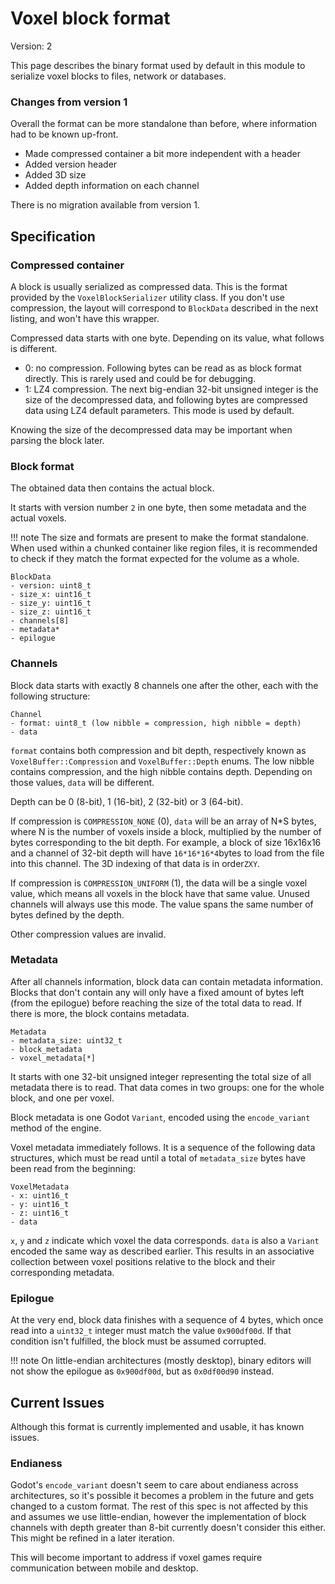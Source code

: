# Voxel block format

Version: 2

This page describes the binary format used by default in this module to serialize voxel blocks to files, network or databases.

### Changes from version 1

Overall the format can be more standalone than before, where information had to be known up-front.

- Made compressed container a bit more independent with a header
- Added version header
- Added 3D size
- Added depth information on each channel

There is no migration available from version 1.

## Specification

### Compressed container

A block is usually serialized as compressed data.
This is the format provided by the `VoxelBlockSerializer` utility class. If you don't use compression, the layout will correspond to `BlockData` described in the next listing, and won't have this wrapper.

Compressed data starts with one byte. Depending on its value, what follows is different.

- 0: no compression. Following bytes can be read as as block format directly. This is rarely used and could be for debugging.
- 1: LZ4 compression. The next big-endian 32-bit unsigned integer is the size of the decompressed data, and following bytes are compressed data using LZ4 default parameters. This mode is used by default.

Knowing the size of the decompressed data may be important when parsing the block later.

### Block format

The obtained data then contains the actual block.

It starts with version number `2` in one byte, then some metadata and the actual voxels.

!!! note
The size and formats are present to make the format standalone. When used within a chunked container like region files, it is recommended to check if they match the format expected for the volume as a whole.

```
BlockData
- version: uint8_t
- size_x: uint16_t
- size_y: uint16_t
- size_z: uint16_t
- channels[8]
- metadata*
- epilogue
```

### Channels

Block data starts with exactly 8 channels one after the other, each with the following structure:

```
Channel
- format: uint8_t (low nibble = compression, high nibble = depth)
- data
```

`format` contains both compression and bit depth, respectively known as `VoxelBuffer::Compression` and `VoxelBuffer::Depth` enums. The low nibble contains compression, and the high nibble contains depth. Depending on those values, `data` will be different.

Depth can be 0 (8-bit), 1 (16-bit), 2 (32-bit) or 3 (64-bit).

If compression is `COMPRESSION_NONE` (0), `data` will be an array of N*S bytes, where N is the number of voxels inside a block, multiplied by the number of bytes corresponding to the bit depth. For example, a block of size 16x16x16 and a channel of 32-bit depth will have `16*16*16*4`bytes to load from the file into this channel. The 3D indexing of that data is in order`ZXY`.

If compression is `COMPRESSION_UNIFORM` (1), the data will be a single voxel value, which means all voxels in the block have that same value. Unused channels will always use this mode. The value spans the same number of bytes defined by the depth.

Other compression values are invalid.

### Metadata

After all channels information, block data can contain metadata information. Blocks that don't contain any will only have a fixed amount of bytes left (from the epilogue) before reaching the size of the total data to read. If there is more, the block contains metadata.

```
Metadata
- metadata_size: uint32_t
- block_metadata
- voxel_metadata[*]
```

It starts with one 32-bit unsigned integer representing the total size of all metadata there is to read. That data comes in two groups: one for the whole block, and one per voxel.

Block metadata is one Godot `Variant`, encoded using the `encode_variant` method of the engine.

Voxel metadata immediately follows. It is a sequence of the following data structures, which must be read until a total of `metadata_size` bytes have been read from the beginning:

```
VoxelMetadata
- x: uint16_t
- y: uint16_t
- z: uint16_t
- data
```

`x`, `y` and `z` indicate which voxel the data corresponds. `data` is also a `Variant` encoded the same way as described earlier. This results in an associative collection between voxel positions relative to the block and their corresponding metadata.

### Epilogue

At the very end, block data finishes with a sequence of 4 bytes, which once read into a `uint32_t` integer must match the value `0x900df00d`. If that condition isn't fulfilled, the block must be assumed corrupted.

!!! note
On little-endian architectures (mostly desktop), binary editors will not show the epilogue as `0x900df00d`, but as `0x0df00d90` instead.

## Current Issues

Although this format is currently implemented and usable, it has known issues.

### Endianess

Godot's `encode_variant` doesn't seem to care about endianess across architectures, so it's possible it becomes a problem in the future and gets changed to a custom format.
The rest of this spec is not affected by this and assumes we use little-endian, however the implementation of block channels with depth greater than 8-bit currently doesn't consider this either. This might be refined in a later iteration.

This will become important to address if voxel games require communication between mobile and desktop.
